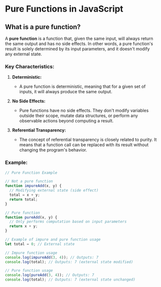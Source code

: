# Pure Functions in JavaScript

## What is a pure function?

A **pure function** is a function that, given the same input, will always return the same output and has no side effects. In other words, a pure function's result is solely determined by its input parameters, and it doesn't modify any external state.

### Key Characteristics:

1. **Deterministic:**
   - A pure function is deterministic, meaning that for a given set of inputs, it will always produce the same output.

2. **No Side Effects:**
   - Pure functions have no side effects. They don't modify variables outside their scope, mutate data structures, or perform any observable actions beyond computing a result.

3. **Referential Transparency:**
   - The concept of referential transparency is closely related to purity. It means that a function call can be replaced with its result without changing the program's behavior.

### Example:

```javascript
// Pure Function Example

// Not a pure function
function impureAdd(x, y) {
  // Modifying external state (side effect)
  total = x + y;
  return total;
}

// Pure function
function pureAdd(x, y) {
  // Only performs computation based on input parameters
  return x + y;
}

// Example of impure and pure function usage
let total = 0; // External state

// Impure function usage
console.log(impureAdd(3, 4)); // Outputs: 7
console.log(total); // Outputs: 7 (external state modified)

// Pure function usage
console.log(pureAdd(3, 4)); // Outputs: 7
console.log(total); // Outputs: 7 (external state unchanged)
